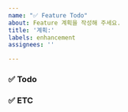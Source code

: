 ```yaml
---
name: "✅ Feature Todo"
about: Feature 계획을 작성해 주세요.
title: '계획:'
labels: enhancement
assignees: ''

---
```


### ✅ Todo



### ✅ ETC
